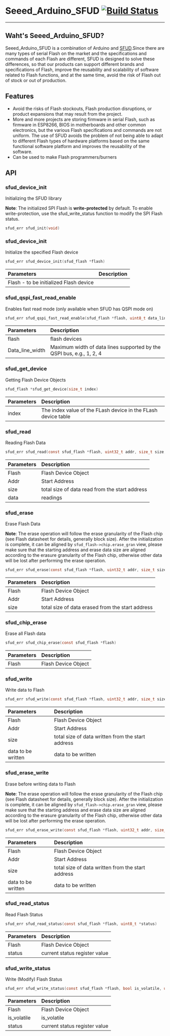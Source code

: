 # Seeed_Arduino_SFUD  [![Build Status](https://travis-ci.com/Seeed-Studio/SFUD.svg?branch=master)](https://travis-ci.com/Seeed-Studio/SFUD)

---

## Waht's Seeed_Arduino_SFUD?

Seeed_Arduino_SFUD is a combination of Arduino and [SFUD](https://github.com/armink/SFUD).Since there are many types of serial Flash on the market and the specifications and commands of each Flash are different, SFUD is designed to solve these differences, so that our products can support different brands and specifications of Flash, improve the reusability and scalability of software related to Flash functions, and at the same time, avoid the risk of Flash out of stock or out of production.


## Features

- Avoid the risks of Flash stockouts, Flash production disruptions, or product expansions that may result from the project.
- More and more projects are storing firmware in serial Flash, such as firmware in ESP8266, BIOS in motherboards and other common electronics, but the various Flash specifications and commands are not uniform. The use of SFUD avoids the problem of not being able to adapt to different Flash types of hardware platforms based on the same functional software platform and improves the reusability of the software.
- Can be used to make Flash programmers/burners

## API

### sfud_device_init

Initializing the SFUD library


**Note**: The initialized SPI Flash is **write-protected** by default. To enable write-protection, use the sfud_write_status function to modify the SPI Flash status.

```C
sfud_err sfud_init(void)
```

### sfud_device_init

Initialize the specified Flash device

```C
sfud_err sfud_device_init(sfud_flash *flash)
```

|Parameters |Description|
|:--- |:---|
|Flash - to be initialized Flash device|

### sfud_qspi_fast_read_enable

Enables fast read mode (only available when SFUD has QSPI mode on)

```C
sfud_err sfud_qspi_fast_read_enable(sfud_flash *flash, uint8_t data_line_width)
```

| Parameters | Description| 
|:------|:------|
| flash | flash devices | flash|
| Data_line_width | Maximum width of data lines supported by the QSPI bus, e.g., 1, 2, 4 |

### sfud_get_device

Getting Flash Device Objects

```C
sfud_flash *sfud_get_device(size_t index)
```

|Parameters |Description|
|:--- |:---|
|index|The index value of the FLash device in the FLash device table|

### sfud_read

Reading Flash Data

```C
sfud_err sfud_read(const sfud_flash *flash, uint32_t addr, size_t size, uint8_t *data)
```

|Parameters |Description|
|:--- |:---|
|Flash |Flash Device Object|
|Addr | Start Address|
|size | total size of data read from the start address|
|data | readings|

### sfud_erase

Erase Flash Data

**Note**: The erase operation will follow the erase granularity of the Flash chip (see Flash datasheet for details, generally block size). After the initialization is complete, it can be aligned by `sfud_flash->chip.erase_gran` view, please make sure that the starting address and erase data size are aligned according to the erasure granularity of the Flash chip, otherwise other data will be lost after performing the erase operation.

```C
sfud_err sfud_erase(const sfud_flash *flash, uint32_t addr, size_t size)
```

|Parameters |Description|
|:--- |:---|
|Flash |Flash Device Object|
|Addr | Start Address|
|size | total size of data erased from the start address|

### sfud_chip_erase

Erase all Flash data

```C
sfud_err sfud_chip_erase(const sfud_flash *flash)
```

|Parameters |Description|
|:--- |:---|
|Flash |Flash Device Object|

### sfud_write

Write data to Flash

```C
sfud_err sfud_write(const sfud_flash *flash, uint32_t addr, size_t size, const uint8_t *data)
```

|Parameters |Description|
|:--- |:---|
|Flash |Flash Device Object|
|Addr | Start Address|
|size | total size of data written from the start address|
|data to be written | data to be written | data to be written|

### sfud_erase_write

Erase before writing data to Flash

**Note**: The erase operation will follow the erase granularity of the Flash chip (see Flash datasheet for details, generally block size). After the initialization is complete, it can be aligned by `sfud_flash->chip.erase_gran` view, please make sure that the starting address and erase data size are aligned according to the erasure granularity of the Flash chip, otherwise other data will be lost after performing the erase operation.

```C
sfud_err sfud_erase_write(const sfud_flash *flash, uint32_t addr, size_t size, const uint8_t *data)
```

|Parameters |Description|
|:--- |:---|
|Flash |Flash Device Object|
|Addr | Start Address|
|size | total size of data written from the start address|
|data to be written | data to be written | data to be written|


### sfud_read_status

Read Flash Status

```C
sfud_err sfud_read_status(const sfud_flash *flash, uint8_t *status)
```

|Parameters |Description|
|:--- |:---|
|Flash |Flash Device Object|
|status |current status register value|

### sfud_write_status

Write (Modify) Flash Status

```C
sfud_err sfud_write_status(const sfud_flash *flash, bool is_volatile, uint8_t status)
```

|Parameters |Description|
|:--- |:---|
|Flash |Flash Device Object|
is_volatile |is_volatile |is_volatile, true: is_volatile, and will be lost after power failure|
|status |current status register value|
